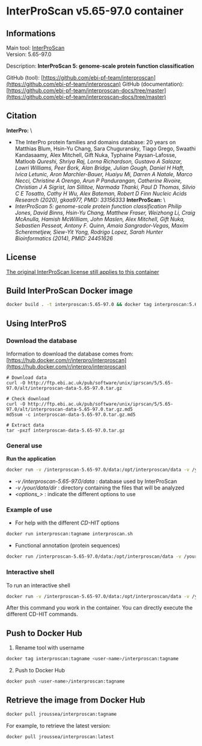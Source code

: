 # InterProScan v5.65-97.0 container

## Informations

Main tool: [InterProScan](https://interproscan-docs.readthedocs.io/en/latest/) \
Version: 5.65-97.0

Description: **InterProScan 5: genome-scale protein function classification**

GitHub (tool): [https://github.com/ebi-pf-team/interproscan](https://github.com/ebi-pf-team/interproscan) 
GitHub (documentation): [https://github.com/ebi-pf-team/interproscan-docs/tree/master](https://github.com/ebi-pf-team/interproscan-docs/tree/master)

## Citation

**InterPro:** \
* The InterPro protein families and domains database: 20 years on Matthias Blum, Hsin-Yu Chang, Sara Chuguransky, Tiago Grego, Swaathi Kandasaamy, Alex Mitchell, Gift Nuka, Typhaine Paysan-Lafosse, Matloob *Qureshi, Shriya Raj, Lorna Richardson, Gustavo A Salazar, Lowri Williams, Peer Bork, Alan Bridge, Julian Gough, Daniel H Haft, Ivica Letunic, Aron Marchler-Bauer, Huaiyu Mi, Darren A Natale, Marco Necci, Christine A Orengo, Arun P Pandurangan, Catherine Rivoire, Christian J A Sigrist, Ian Sillitoe, Narmada Thanki, Paul D Thomas, Silvio C E Tosatto, Cathy H Wu, Alex Bateman, Robert D Finn Nucleic Acids Research (2020), gkaa977, PMID: 33156333*
**InterProScan:** \
* *InterProScan 5: genome-scale protein function classification Philip Jones, David Binns, Hsin-Yu Chang, Matthew Fraser, Weizhong Li, Craig McAnulla, Hamish McWilliam, John Maslen, Alex Mitchell, Gift Nuka, Sebastien Pesseat, Antony F. Quinn, Amaia Sangrador-Vegas, Maxim Scheremetjew, Siew-Yit Yong, Rodrigo Lopez, Sarah Hunter Bioinformatics (2014), PMID: 24451626*

## License

[The original InterProScan license still applies to this container](https://github.com/ebi-pf-team/interproscan/blob/master/LICENSE)

## Build InterProScan Docker image 

```bash
docker build . -t interproscan:5.65-97.0 && docker tag interproscan:5.65-97.0 interproscan:latest
```

## Using InterProS

### Download the database

Information to download the database comes from: [https://hub.docker.com/r/interpro/interproscan](https://hub.docker.com/r/interpro/interproscan)
```
# Download data
curl -O http://ftp.ebi.ac.uk/pub/software/unix/iprscan/5/5.65-97.0/alt/interproscan-data-5.65-97.0.tar.gz

# Check download
curl -O http://ftp.ebi.ac.uk/pub/software/unix/iprscan/5/5.65-97.0/alt/interproscan-data-5.65-97.0.tar.gz.md5
md5sum -c interproscan-data-5.65-97.0.tar.gz.md5

# Extract data
tar -pxzf interproscan-data-5.65-97.0.tar.gz
```

### General use

**Run the application**
```bash
docker run -v /interproscan-5.65-97.0/data:/opt/interproscan/data -v /your/data/dir:/data interproscan:tagname interproscan.sh <options>
```
* *-v /interproscan-5.65-97.0/data* : database used by InterProScan
* *-v /your/data/dir* : directory containing the files that will be analyzed 
* *\<options_\>* : indicate the different options to use

### Example of use

* For help with the different *CD-HIT* options
```bash
docker run interproscan:tagname interproscan.sh

```
* Functional annotation (protein sequences)
```bash
docker run /interproscan-5.65-97.0/data:/opt/interproscan/data -v /your/data/dir:/data -i input.fa -b output
```

### Interactive shell

To run an interactive shell
```bash
docker run -v /interproscan-5.65-97.0/data:/opt/interproscan/data -v /your/data/dir:/data interproscan:tagname interproscan.sh
```
After this command you work in the container. You can directly execute the different CD-HIT commands.

## Push to Docker Hub
1. Rename tool with username
```bash
docker tag interproscan:tagname <user-name>/interproscan:tagname
```
2. Push to Docker Hub
```bash
docker push <user-name>/interproscan:tagname
```

## Retrieve the image from Docker Hub

```bash
docker pull jroussea/interproscan:tagname
```
For example, to retrieve the latest version:
```bash
docker pull jroussea/interproscan:latest
```
